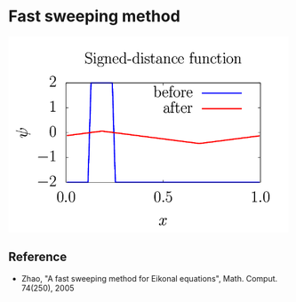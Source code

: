 # Fast sweeping method

![cover.png](./cover.png)

## Reference

- Zhao, "A fast sweeping method for Eikonal equations", Math. Comput. 74(250), 2005

